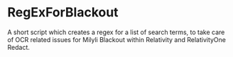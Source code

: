 # RegExForBlackout
A short script which creates a regex for a list of search terms, to take care of OCR related issues for Milyli Blackout within Relativity and RelativityOne Redact. 
